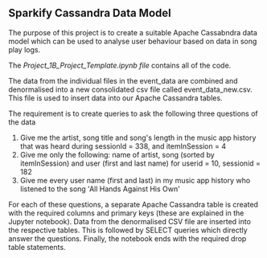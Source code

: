 ## Sparkify Cassandra Data Model

The purpose of this project is to create a suitable Apache Cassabndra data model which can be used to analyse user behaviour based on data in song play logs.

The *Project_1B_Project_Template.ipynb file* contains all of the code.

The data from the individual files in the event_data are combined and denormalised into a new consolidated csv file called event_data_new.csv. This file is used to insert data into our Apache Cassandra tables.

The requirement is to create queries to ask the following three questions of the data
1. Give me the artist, song title and song's length in the music app history that was heard during sessionId = 338, and itemInSession = 4
2. Give me only the following: name of artist, song (sorted by itemInSession) and user (first and last name) for userid = 10, sessionid = 182
3. Give me every user name (first and last) in my music app history who listened to the song 'All Hands Against His Own'

For each of these questions, a separate Apache Cassandra  table is created with the required columns and primary keys (these are explained in the Jupyter notebook). Data from the denormalised CSV file are inserted into the respective tables. This is followed by SELECT queries which directly answer the questions. Finally, the notebook ends with the required drop table statements.
